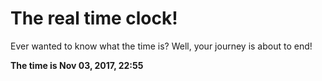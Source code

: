# The real time clock!

Ever wanted to know what the time is? Well, your journey is about to end!

**The time is Nov 03, 2017, 22:55**